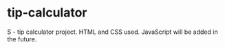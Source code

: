 # tip-calculator
S - tip calculator project. HTML and CSS used. JavaScript will be added in the future. 

